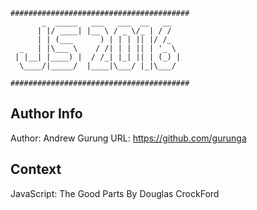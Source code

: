 ```
########################################
       _  _____   ___   ___  __   __
      | |/ ____| |__ \ / _ \/_ | / /
      | | (___      ) | | | || |/ /_
  _   | |\___ \    / /| | | || | '_ \
 | |__| |____) |  / /_| |_| || | (_) |
  \____/|_____/  |____|\___/ |_|\___/

########################################
```

Author Info
-----------
Author: Andrew Gurung
URL: https://github.com/gurunga

Context
-------
JavaScript: The Good Parts
By Douglas CrockFord
